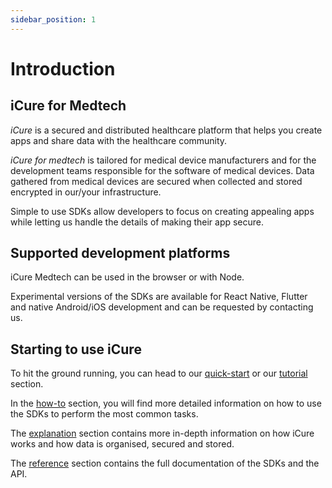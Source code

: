 ```yaml
---
sidebar_position: 1
---
```


# Introduction

## iCure for Medtech

*iCure* is a secured and distributed healthcare platform that helps you create apps and share data with the healthcare community.

*iCure for medtech* is tailored for medical device manufacturers and for the development teams responsible for the software of medical devices.
Data gathered from medical devices are secured when collected and stored encrypted in our/your infrastructure.

Simple to use SDKs allow developers to focus on creating appealing apps while letting us handle the details of making their app secure.  

## Supported development platforms

iCure Medtech can be used in the browser or with Node.

Experimental versions of the SDKs are available for React Native, Flutter and native Android/iOS development and can be requested by contacting us.

## Starting to use iCure

To hit the ground running, you can head to our [quick-start](./quick-start.md) or our [tutorial](./tutorial/index.md) section.

In the [how-to](./how-to/index.md) section, you will find more detailed information on how to use the SDKs to perform the most common tasks.

The [explanation](./explanations/index.md) section contains more in-depth information on how iCure works and how data is organised, secured and stored.

The [reference](./references/index.md) section contains the full documentation of the SDKs and the API.